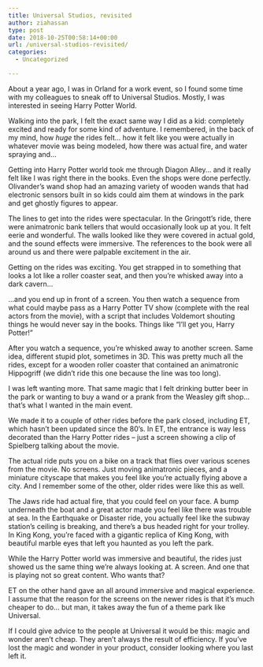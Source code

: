 ```yaml
---
title: Universal Studios, revisited
author: ziahassan
type: post
date: 2018-10-25T00:58:14+00:00
url: /universal-studios-revisited/
categories:
  - Uncategorized

---
```

About a year ago, I was in Orland for a work event, so I found some time with my colleagues to sneak off to Universal Studios. Mostly, I was interested in seeing Harry Potter World. 

Walking into the park, I felt the exact same way I did as a kid: completely excited and ready for some kind of adventure. I remembered, in the back of my mind, how _huge_ the rides felt… how it felt like you were actually in whatever movie was being modeled, how there was actual fire, and water spraying and…

Getting into Harry Potter world took me through Diagon Alley… and it really felt like I was right there in the books. Even the shops were done perfectly. Olivander’s wand shop had an amazing variety of wooden wands that had electronic sensors built in so kids could aim them at windows in the park and get ghostly figures to appear. 

The lines to get into the rides were spectacular. In the Gringott’s ride, there were animatronic bank tellers that would occasionally look up at you. It felt eerie and wonderful. The walls looked like they were covered in actual gold, and the sound effects were immersive. The references to the book were all around us and there were palpable excitement in the air. 

Getting on the rides was exciting. You get strapped in to something that looks a lot like a roller coaster seat, and then you’re whisked away into a dark cavern… 

…and you end up in front of a screen. You then watch a sequence from what could maybe pass as a Harry Potter TV show (complete with the real actors from the movie), with a script that includes Voldemort shouting things he would never say in the books. Things like “I’ll get you, Harry Potter!”

After you watch a sequence, you’re whisked away to another screen. Same idea, different stupid plot, sometimes in 3D. This was pretty much all the rides, except for a wooden roller coaster that contained an animatronic Hippogriff (we didn’t ride this one because the line was too long). 

I was left wanting more. That same magic that I felt drinking butter beer in the park or wanting to buy a wand or a prank from the Weasley gift shop&#8230; that’s what I wanted in the main event.

We made it to a couple of other rides before the park closed, including ET, which hasn’t been updated since the 80’s. In ET, the entrance is way less decorated than the Harry Potter rides &#8211; just a screen showing a clip of Spielberg talking about the movie. 

The actual ride puts you on a bike on a track that flies over various scenes from the movie. No screens. Just moving animatronic pieces, and a miniature cityscape that makes you feel like you’re actually flying above a city. And I remember some of the other, older rides were like this as well. 

The Jaws ride had actual fire, that you could feel on your face. A bump underneath the boat and a great actor made you feel like there was trouble at sea. In the Earthquake or Disaster ride, you actually feel like the subway station’s ceiling is breaking, and there’s a bus headed right for your trolley. In King Kong, you’re faced with a gigantic replica of King Kong, with beautiful marble eyes that left you haunted as you left the park. 

While the Harry Potter world was immersive and beautiful, the rides just showed us the same thing we’re always looking at. A screen. And one that is playing not so great content. Who wants that?

ET on the other hand gave an all around immersive and magical experience. I assume that the reason for the screens on the newer rides is that it’s much cheaper to do… but man, it takes away the fun of a theme park like Universal. 

If I could give advice to the people at Universal it would be this: magic and wonder aren’t cheap. They aren’t always the result of efficiency. If you’ve lost the magic and wonder in your product, consider looking where you last left it.